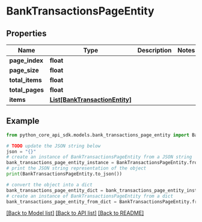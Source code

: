 # BankTransactionsPageEntity


## Properties

Name | Type | Description | Notes
------------ | ------------- | ------------- | -------------
**page_index** | **float** |  | 
**page_size** | **float** |  | 
**total_items** | **float** |  | 
**total_pages** | **float** |  | 
**items** | [**List[BankTransactionEntity]**](BankTransactionEntity.md) |  | 

## Example

```python
from python_core_api_sdk.models.bank_transactions_page_entity import BankTransactionsPageEntity

# TODO update the JSON string below
json = "{}"
# create an instance of BankTransactionsPageEntity from a JSON string
bank_transactions_page_entity_instance = BankTransactionsPageEntity.from_json(json)
# print the JSON string representation of the object
print(BankTransactionsPageEntity.to_json())

# convert the object into a dict
bank_transactions_page_entity_dict = bank_transactions_page_entity_instance.to_dict()
# create an instance of BankTransactionsPageEntity from a dict
bank_transactions_page_entity_from_dict = BankTransactionsPageEntity.from_dict(bank_transactions_page_entity_dict)
```
[[Back to Model list]](../README.md#documentation-for-models) [[Back to API list]](../README.md#documentation-for-api-endpoints) [[Back to README]](../README.md)


